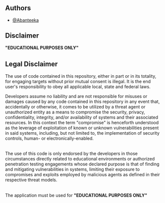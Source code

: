 ## **Authors**

- [@Abanteeka](https://github.com/Abanteeka)


## **Disclaimer**
**"EDUCATIONAL PURPOSES ONLY"**
######
## **Legal Disclaimer**
The use of code contained in this repository, either in part or in its totality, for engaging targets without prior mutual consent is illegal. It is the end user's responsibility to obey all applicable local, state and federal laws.

Developers assume no liability and are not responsible for misuses or damages caused by any code contained in this repository in any event that, accidentally or otherwise, it comes to be utilized by a threat agent or unauthorized entity as a means to compromise the security, privacy, confidentiality, integrity, and/or availability of systems and their associated resources. In this context the term "compromise" is henceforth understood as the leverage of exploitation of known or unknown vulnerabilities present in said systems, including, but not limited to, the implementation of security controls, human- or electronically-enabled.
######
The use of this code is only endorsed by the developers in those circumstances directly related to educational environments or authorized penetration testing engagements whose declared purpose is that of finding and mitigating vulnerabilities in systems, limiting their exposure to compromises and exploits employed by malicious agents as defined in their respective threat models.
######
The application must be used for **"EDUCATIONAL PURPOSES ONLY"**
